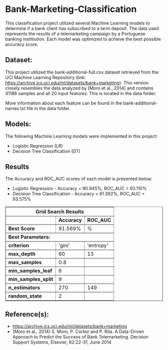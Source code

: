 # Bank-Marketing-Classification

This classification project utilized several Machine Learning models to determine if a bank client has subscribed to a term deposit. The data used represents the results of a telemarketing campaign by a Portuguese banking institiution. Each model was optimized to achieve the best possible accuracy score.

## Dataset:

This project utilized the bank-additional-full.csv dataset retrieved from the UCI Machine Learning Repository (link: https://archive.ics.uci.edu/ml/datasets/bank+marketing). This version closely resembles the data analyzed by [Moro et al., 2014] and contains 41188 samples and all 20 input features. This is located in the data folder.

More information about each feature can be found in the bank-additional-names.txt file in the data folder.

## Models:

The following Machine Learning models were implemented in this project:

- Logistic Regression (LR)
- Decision Tree Classification (DT)

## Results

The Accuracy and ROC_AUC scores of each model is presented below:

- Logistic Regression - Accuracy = 90.945%, ROC_AUC = 93.110%
- Decision Tree Classification - Accuracy = 91.392%, ROC_AUC = 93.575%

<table border = "1">
  <thead>
    <th colspan = "3">Grid Search Results</th>
  </thead>
  <tbody>
    <tr>
      <td><b></b></td>
      <td><b>Accuracy</b></td>
      <td><b>ROC_AUC</b></td>
    </tr>
    <tr>
      <td><b>Best Score</b></td>
      <td>91.569%</td>
      <td>%</td>
    </tr>
    <tr>
      <td colspan="3"><b>Best Parameters:</b></td>
    </tr>
    <tr>
      <td><b>criterion</b></td>
      <td>'gini'</td>
      <td>'entropy'</td>
    </tr>
    <tr>
      <td><b>max_depth</b></td>
      <td>60</td>
      <td>13</td>
    </tr>
    <tr>
      <td><b>max_samples</b></td>
      <td>0.8</td>
      <td></td>
    </tr>
    <tr>
      <td><b>min_samples_leaf</b></td>
      <td>6</td>
      <td></td>
    </tr>
    <tr>
      <td><b>min_samples_split</b></td>
      <td>9</td>
      <td></td>
    </tr>
    <tr>
      <td><b>n_estimators</b></td>
      <td>270</td>
      <td>149</td>
    </tr>
    <tr>
      <td><b>random_state</b></td>
      <td>2</td>
      <td></td>
    </tr>
  </tbody>
</table>

## Reference(s):

- https://archive.ics.uci.edu/ml/datasets/bank+marketing
- [Moro et al., 2014] S. Moro, P. Cortez and P. Rita. A Data-Driven Approach to Predict the Success of Bank Telemarketing. Decision Support Systems, Elsevier, 62:22-31, June 2014
